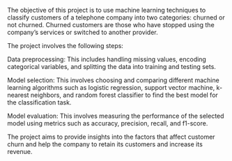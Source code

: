 The objective of this project is to use machine learning techniques to classify customers of a telephone company into two categories: churned or not churned. Churned customers are those who have stopped using the company’s services or switched to another provider.

The project involves the following steps:


Data preprocessing: This includes handling missing values, encoding categorical variables, and splitting the data into training and testing sets.

Model selection: This involves choosing and comparing different machine learning algorithms such as logistic regression, support vector machine, k-nearest neighbors, and random forest classifier to find the best model for the classification task.

Model evaluation: This involves measuring the performance of the selected model using metrics such as accuracy, precision, recall, and f1-score.

The project aims to provide insights into the factors that affect customer churn and help the company to retain its customers and increase its revenue.
